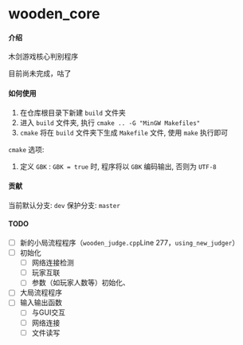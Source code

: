 # wooden_core

#### 介绍
木剑游戏核心判别程序

目前尚未完成，咕了

#### 如何使用
1. 在仓库根目录下新建 ```build``` 文件夹
2. 进入 ```build``` 文件夹, 执行 ```cmake .. -G "MinGW Makefiles"```
3. ```cmake``` 将在 ```build``` 文件夹下生成 ```Makefile``` 文件, 使用 ```make``` 执行即可

```cmake``` 选项:
1. 定义 ```GBK``` : ```GBK = true``` 时, 程序将以 ```GBK``` 编码输出, 否则为 ```UTF-8```

#### 贡献
当前默认分支: ```dev```
保护分支: ```master```


#### TODO
- [ ] 新的小局流程程序（```wooden_judge.cpp```Line 277，```using_new_judger```）
- [ ] 初始化
  - [ ] 网络连接检测
  - [ ] 玩家互联
  - [ ] 参数（如玩家人数等）初始化、
- [ ] 大局流程程序
- [ ] 输入输出函数
    - [ ] 与GUI交互
    - [ ] 网络连接
    - [ ] 文件读写
